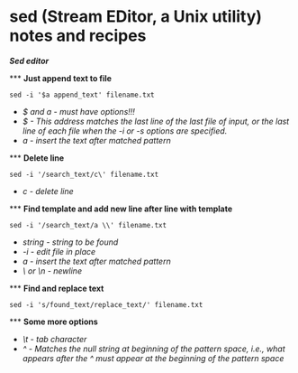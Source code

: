 # sed (Stream EDitor, a Unix utility) notes and recipes

***Sed editor***  

\*\*\* **Just append text to file**  

`sed -i '$a append_text' filename.txt  `
- *$ and a - must have options!!!*
- *$ - This address matches the last line of the last file of input, or the last line of each file when the -i or -s options are specified.*
- *a - insert the text after matched pattern*

\*\*\* **Delete line**  

`sed -i '/search_text/c\' filename.txt  `
- *c - delete line*
 
 
*** **Find template and add new line after line with template**  

`sed -i '/search_text/a \\' filename.txt `
 
- *string - string to be found*
- *-i - edit file in place*
- *a - insert the text after matched pattern*
- *\\ or \n - newline*
 
 
*** **Find and replace text** 
 
`sed -i 's/found_text/replace_text/' filename.txt `


*** **Some more options** 
- *\t - tab character*
- *^ - Matches the null string at beginning of the pattern space, i.e., what appears after the ^ must appear at the beginning of the pattern space*
